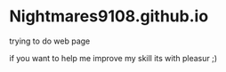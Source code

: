 # Nightmares9108.github.io
trying to do web page

if you want to help me improve my skill its with pleasur ;)